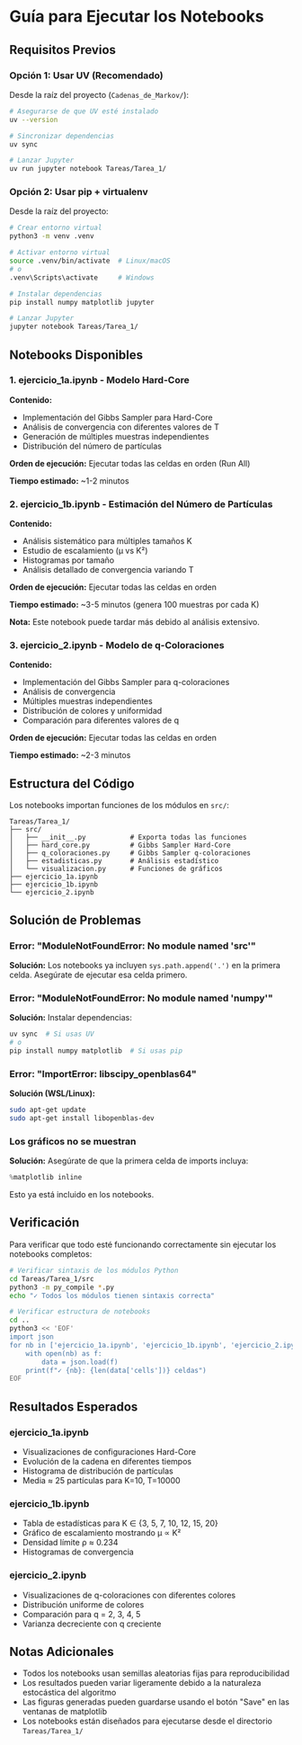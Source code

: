 # Guía para Ejecutar los Notebooks

## Requisitos Previos

### Opción 1: Usar UV (Recomendado)

Desde la raíz del proyecto (`Cadenas_de_Markov/`):

```bash
# Asegurarse de que UV esté instalado
uv --version

# Sincronizar dependencias
uv sync

# Lanzar Jupyter
uv run jupyter notebook Tareas/Tarea_1/
```

### Opción 2: Usar pip + virtualenv

Desde la raíz del proyecto:

```bash
# Crear entorno virtual
python3 -m venv .venv

# Activar entorno virtual
source .venv/bin/activate  # Linux/macOS
# o
.venv\Scripts\activate     # Windows

# Instalar dependencias
pip install numpy matplotlib jupyter

# Lanzar Jupyter
jupyter notebook Tareas/Tarea_1/
```

## Notebooks Disponibles

### 1. ejercicio_1a.ipynb - Modelo Hard-Core

**Contenido:**
- Implementación del Gibbs Sampler para Hard-Core
- Análisis de convergencia con diferentes valores de T
- Generación de múltiples muestras independientes
- Distribución del número de partículas

**Orden de ejecución:** Ejecutar todas las celdas en orden (Run All)

**Tiempo estimado:** ~1-2 minutos

### 2. ejercicio_1b.ipynb - Estimación del Número de Partículas

**Contenido:**
- Análisis sistemático para múltiples tamaños K
- Estudio de escalamiento (μ vs K²)
- Histogramas por tamaño
- Análisis detallado de convergencia variando T

**Orden de ejecución:** Ejecutar todas las celdas en orden

**Tiempo estimado:** ~3-5 minutos (genera 100 muestras por cada K)

**Nota:** Este notebook puede tardar más debido al análisis extensivo.

### 3. ejercicio_2.ipynb - Modelo de q-Coloraciones

**Contenido:**
- Implementación del Gibbs Sampler para q-coloraciones
- Análisis de convergencia
- Múltiples muestras independientes
- Distribución de colores y uniformidad
- Comparación para diferentes valores de q

**Orden de ejecución:** Ejecutar todas las celdas en orden

**Tiempo estimado:** ~2-3 minutos

## Estructura del Código

Los notebooks importan funciones de los módulos en `src/`:

```
Tareas/Tarea_1/
├── src/
│   ├── __init__.py           # Exporta todas las funciones
│   ├── hard_core.py          # Gibbs Sampler Hard-Core
│   ├── q_coloraciones.py     # Gibbs Sampler q-coloraciones
│   ├── estadisticas.py       # Análisis estadístico
│   └── visualizacion.py      # Funciones de gráficos
├── ejercicio_1a.ipynb
├── ejercicio_1b.ipynb
└── ejercicio_2.ipynb
```

## Solución de Problemas

### Error: "ModuleNotFoundError: No module named 'src'"

**Solución:** Los notebooks ya incluyen `sys.path.append('.')` en la primera celda. Asegúrate de ejecutar esa celda primero.

### Error: "ModuleNotFoundError: No module named 'numpy'"

**Solución:** Instalar dependencias:
```bash
uv sync  # Si usas UV
# o
pip install numpy matplotlib  # Si usas pip
```

### Error: "ImportError: libscipy_openblas64"

**Solución (WSL/Linux):**
```bash
sudo apt-get update
sudo apt-get install libopenblas-dev
```

### Los gráficos no se muestran

**Solución:** Asegúrate de que la primera celda de imports incluya:
```python
%matplotlib inline
```

Esto ya está incluido en los notebooks.

## Verificación

Para verificar que todo esté funcionando correctamente sin ejecutar los notebooks completos:

```bash
# Verificar sintaxis de los módulos Python
cd Tareas/Tarea_1/src
python3 -m py_compile *.py
echo "✓ Todos los módulos tienen sintaxis correcta"

# Verificar estructura de notebooks
cd ..
python3 << 'EOF'
import json
for nb in ['ejercicio_1a.ipynb', 'ejercicio_1b.ipynb', 'ejercicio_2.ipynb']:
    with open(nb) as f:
        data = json.load(f)
    print(f"✓ {nb}: {len(data['cells'])} celdas")
EOF
```

## Resultados Esperados

### ejercicio_1a.ipynb
- Visualizaciones de configuraciones Hard-Core
- Evolución de la cadena en diferentes tiempos
- Histograma de distribución de partículas
- Media ≈ 25 partículas para K=10, T=10000

### ejercicio_1b.ipynb
- Tabla de estadísticas para K ∈ {3, 5, 7, 10, 12, 15, 20}
- Gráfico de escalamiento mostrando μ ∝ K²
- Densidad límite ρ ≈ 0.234
- Histogramas de convergencia

### ejercicio_2.ipynb
- Visualizaciones de q-coloraciones con diferentes colores
- Distribución uniforme de colores
- Comparación para q = 2, 3, 4, 5
- Varianza decreciente con q creciente

## Notas Adicionales

- Todos los notebooks usan semillas aleatorias fijas para reproducibilidad
- Los resultados pueden variar ligeramente debido a la naturaleza estocástica del algoritmo
- Las figuras generadas pueden guardarse usando el botón "Save" en las ventanas de matplotlib
- Los notebooks están diseñados para ejecutarse desde el directorio `Tareas/Tarea_1/`

